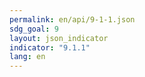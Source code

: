```yaml
---
permalink: en/api/9-1-1.json
sdg_goal: 9
layout: json_indicator
indicator: "9.1.1"
lang: en
---
```


